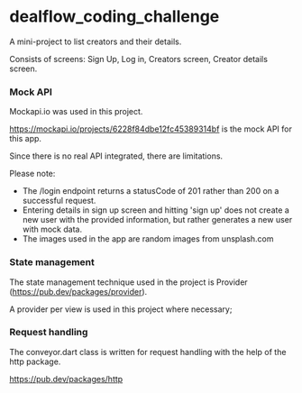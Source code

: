 # dealflow_coding_challenge

A mini-project to list creators and their details.

Consists of screens: Sign Up, Log in, Creators screen, Creator details screen.

### Mock API

Mockapi.io was used in this project.

https://mockapi.io/projects/6228f84dbe12fc45389314bf is the mock API for this app.

Since there is no real API integrated, there are limitations. 

Please note:

  - The /login endpoint returns a statusCode of 201 rather than 200 on a successful request.
  - Entering details in sign up screen and hitting 'sign up' does not create a new user with the provided information, but rather generates a new user with mock data.
  - The images used in the app are random images from unsplash.com

### State management

The state management technique used in the project is Provider (https://pub.dev/packages/provider).

A provider per view is used in this project where necessary;

### Request handling

The conveyor.dart class is written for request handling with the help of the http package.

https://pub.dev/packages/http
